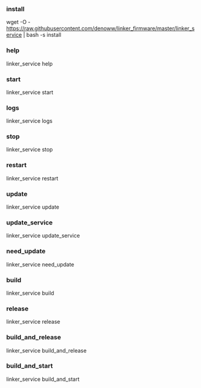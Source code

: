### install

wget -O - https://raw.githubusercontent.com/denoww/linker_firmware/master/linker_service | bash -s install

### help

linker_service help

### start

linker_service start

### logs

linker_service logs

### stop

linker_service stop

### restart

linker_service restart

### update

linker_service update

### update_service

linker_service update_service

### need_update

linker_service need_update

### build

linker_service build

### release

linker_service release

### build_and_release

linker_service build_and_release

### build_and_start

linker_service build_and_start
